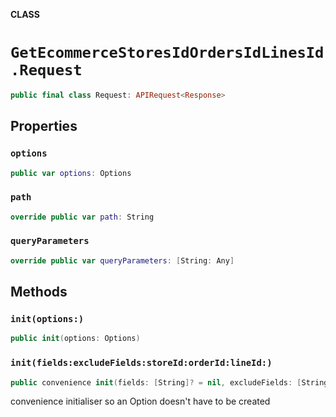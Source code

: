 **CLASS**

# `GetEcommerceStoresIdOrdersIdLinesId.Request`

```swift
public final class Request: APIRequest<Response>
```

## Properties
### `options`

```swift
public var options: Options
```

### `path`

```swift
override public var path: String
```

### `queryParameters`

```swift
override public var queryParameters: [String: Any]
```

## Methods
### `init(options:)`

```swift
public init(options: Options)
```

### `init(fields:excludeFields:storeId:orderId:lineId:)`

```swift
public convenience init(fields: [String]? = nil, excludeFields: [String]? = nil, storeId: String, orderId: String, lineId: String)
```

convenience initialiser so an Option doesn't have to be created

